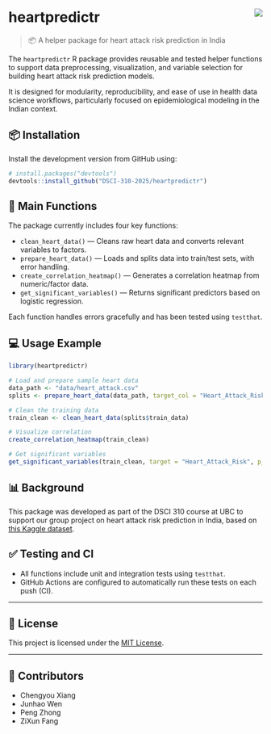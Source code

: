 
# heartpredictr <img src="https://img.shields.io/badge/version-0.0.0.9000-blue" align="right" />

> 📦 A helper package for heart attack risk prediction in India

The `heartpredictr` R package provides reusable and tested helper
functions to support data preprocessing, visualization, and variable
selection for building heart attack risk prediction models.

It is designed for modularity, reproducibility, and ease of use in
health data science workflows, particularly focused on epidemiological
modeling in the Indian context.


## 📦 Installation

Install the development version from GitHub using:

``` r
# install.packages("devtools")
devtools::install_github("DSCI-310-2025/heartpredictr")
```


## 🔧 Main Functions

The package currently includes four key functions:

- `clean_heart_data()` — Cleans raw heart data and converts relevant
  variables to factors.
- `prepare_heart_data()` — Loads and splits data into train/test sets,
  with error handling.
- `create_correlation_heatmap()` — Generates a correlation heatmap from
  numeric/factor data.
- `get_significant_variables()` — Returns significant predictors based
  on logistic regression.

Each function handles errors gracefully and has been tested using
`testthat`.


## 💻 Usage Example

``` r
library(heartpredictr)

# Load and prepare sample heart data
data_path <- "data/heart_attack.csv"
splits <- prepare_heart_data(data_path, target_col = "Heart_Attack_Risk", train_ratio = 0.7)

# Clean the training data
train_clean <- clean_heart_data(splits$train_data)

# Visualize correlation
create_correlation_heatmap(train_clean)

# Get significant variables
get_significant_variables(train_clean, target = "Heart_Attack_Risk", p_thresh = 0.05)
```


## 📊 Background

This package was developed as part of the DSCI 310 course at UBC to
support our group project on heart attack risk prediction in India,
based on [this Kaggle
dataset](https://www.kaggle.com/datasets/ankushpanday2/heart-attack-risk-and-prediction-dataset-in-india).


## ✅ Testing and CI

- All functions include unit and integration tests using `testthat`.
- GitHub Actions are configured to automatically run these tests on each
  push (CI).

------------------------------------------------------------------------

## 📄 License

This project is licensed under the [MIT License](LICENSE.md).

------------------------------------------------------------------------

## 🙌 Contributors

- Chengyou Xiang  
- Junhao Wen  
- Peng Zhong  
- ZiXun Fang
